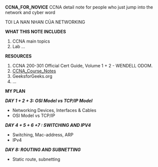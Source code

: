**CCNA_FOR_NOVICE**
CCNA detail note for people who just jump into the network and cyber word

TOI LA NAN NHAN CỦA NETWORKING

**WHAT THIS NOTE INCLUDES**
1. CCNA main topics
2. Lab
...

**RESOURCES**
1. CCNA 200-301 Official Cert Guide, Volume 1 + 2 -  WENDELL ODOM. 
2. [CCNA_Course_Notes](https://github.com/psaumur/CCNA_Course_Notes)
3. GeeksforGeeks.org
4. ...

**MY PLAN**

_**DAY 1 + 2 + 3: OSI Model vs TCP/IP Model**_
- Networking Devices, Interfaces & Cables
- OSI Model vs TCP/IP

_**DAY 4 + 5 + 6 +7 : SWITCHING AND IPV4**_
- Switching, Mac-address, ARP
- IPv4

_**DAY 8: ROUTING AND SUBNETTING**_
- Static route, subnetting
